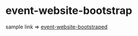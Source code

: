 # event-website-bootstrap
sample link => <a href="https://depak002021.github.io/event-website-bootstrap/">event-website-bootstraped</a>
